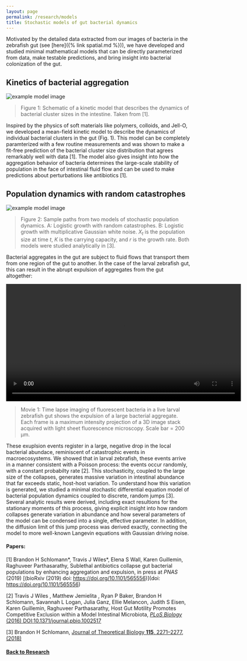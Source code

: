```yaml
---
layout: page
permalink: /research/models
title: Stochastic models of gut bacterial dynamics 
---
```



Motivated by the detailed data extracted from our images of bacteria in the zebrafish gut (see [here]({% link spatial.md %})), we have developed and studied minimal mathematical models that can be directly parameterized from data, make testable predictions, and bring insight into bacterial colonization of the gut.

## Kinetics of bacterial aggregation

![example model image]({{site.baseurl}}/assets/gac_model_schematic.jpg)

> Figure 1: Schematic of a kinetic model that describes the dynamics of bacterial cluster sizes in the intestine. Taken from [1].
> 

Inspired by the physics of soft materials like polymers, colloids, and Jell-O, we developed a mean-field kinetic model to describe the dynamics of individual bacterial clusters in the gut (Fig. 1). This model can be completely paramterized with a few routine measurements and was shown to make a fit-free prediction of the bacterial cluster size distribution that agrees remarkably well with data [1]. The model also gives insight into how the aggregation behavior of bacteria determines the large-scale stability of population in the face of intestinal fluid flow and can be used to make predictions about perturbations like antibiotics [1]. 

## Population dynamics with random catastrophes

![example model image]({{site.baseurl}}/assets/lrc_les_sample_paths.jpg)

> Figure 2: Sample paths from two models of stochastic population dynamics. A: Logistic growth with random catastrophes. B: Logistic growth with multiplicative Gaussian white noise. *X<sub>t</sub>* is the population size at time *t*, *K* is the carrying capacity, and *r* is the growth rate. Both models were studied analytically in [3].
> 

Bacterial aggregates in the gut are subject to fluid flows that transport them from one region of the gut to another. In the case of the larval zebrafish gut, this can result in the abrupt expulsion of aggregates from the gut altogether:

<video width="640" controls>
  <source src="{{site.baseurl}}/assets/ent_expulsion.mp4" type="video/mp4">
</video>

> Movie 1: Time lapse imaging of fluorescent bacteria in a live larval zebrafish gut shows the expulsion of a large bacterial aggregate. Each frame is a maximum intensity projection of a 3D image stack acquired with light sheet fluorescence microscopy. Scale bar = 200 &mu;m. 
 
These exuplsion events register in a large, negative drop in the local bacterial abundace, reminiscent of catastrophic events in macroecosystems. We showed that in larval zebrafish, these events arrive in a manner consistent with a Poisson process: the events occur randomly, with a constant probabilty rate [2]. This stochasticity, coupled to the large size of the collapses, generates massive variation in intestinal abundance that far exceeds static, host-host variation. To understand how this variation is generated, we studied a minimal stochastic differential equation model of bacterial population dynamics coupled to discrete, random jumps [3]. Several analytic results were derived, including exact resultions for the stationary moments of this process, giving explicit insight into how random collapses generate variation in abundance and how several parameters of the model can be condensed into a single, effective parameter. In addition, the diffusion limit of this jump process was derived exactly, connecting the model to more well-known Langevin equations with Gaussian driving noise.

#### Papers:

[1] Brandon H Schlomann\*, Travis J Wiles\*, Elena S Wall, Karen Guillemin, Raghuveer Parthasarathy, Sublethal antibiotics collapse gut bacterial populations by enhancing aggregation and expulsion, in press at *PNAS* (2019) [(bioRxiv (2019) doi: https://doi.org/10.1101/565556)](doi: https://doi.org/10.1101/565556) 

[2] Travis J Wiles , Matthew Jemielita , Ryan P Baker, Brandon H Schlomann, Savannah L Logan, Julia Ganz, Ellie Melancon, Judith S Eisen, Karen Guillemin, Raghuveer Parthasarathy, Host Gut Motility Promotes Competitive Exclusion within a Model Intestinal Microbiota, [*PLoS Biology* (2016) DOI:10.1371/journal.pbio.1002517](https://journals.plos.org/plosbiology/article?id=10.1371/journal.pbio.1002517)

[3] Brandon H Schlomann, [Journal of Theoretical Biology **115**, 2271–2277, (2018)](https://www.sciencedirect.com/journal/journal-of-theoretical-biology/vol/454/suppl/C)

#### [Back to Research]({{site.baseurl}}/research)
